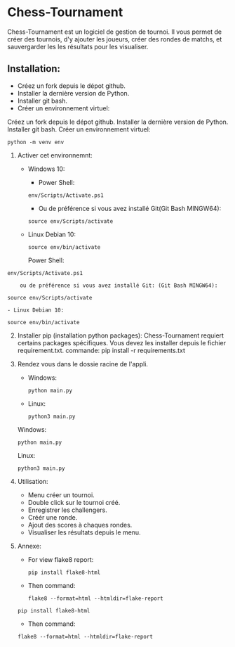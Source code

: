 # Chess-Tournament

Chess-Tournament est un logiciel de gestion de tournoi.
Il vous permet de créer des tournois, d'y ajouter les
joueurs, créer des rondes de matchs, et sauvergarder les
les résultats pour les visualiser.

## Installation:

  - Créez un fork depuis le dépot github.
  - Installer la dernière version de Python.
  - Installer git bash.
  - Créer un environnement virtuel:

 Créez un fork depuis le dépot github.
 Installer la dernière version de Python.
 Installer git bash.
 Créer un environnement virtuel:

 ```
 python -m venv env
 ```

 1. Activer cet environnemnt:
    - Windows 10:

        - Power Shell:
 		``` 
 		env/Scripts/Activate.ps1
 		```
    	- Ou de préférence si vous avez installé Git(Git Bash MINGW64):
 		```
 		source env/Scripts/activate
 		```
    - Linux Debian 10:
 		```
 		source env/bin/activate
 		```

        Power Shell:
 ``` 
 env/Scripts/Activate.ps1
 ```
        ou de préférence si vous avez installé Git: (Git Bash MINGW64):
 ```
 source env/Scripts/activate
 ```
    - Linux Debian 10:
 ```
 source env/bin/activate
 ```


 2. Installer pip (installation python packages):
    Chess-Tournament requiert certains packages spécifiques.
    Vous devez les installer depuis le fichier requirement.txt.
        commande: pip install -r requirements.txt

 3. Rendez vous dans le dossie racine de l'appli.

    - Windows:
    	```
    	python main.py
    	```
    - Linux:
    	```
    	python3 main.py
    	```

    Windows:
    ```
    python main.py
    ```
    Linux:
    ```
    python3 main.py
    ```


 4. Utilisation:
    - Menu créer un tournoi.
    - Double click sur le tournoi créé.
    - Enregistrer les challengers.
    - Créér une ronde.
    - Ajout des scores à chaques rondes.
    - Visualiser les résultats depuis le menu.

5. Annexe:
    - For view flake8 report:

    	```
    	pip install flake8-html
    	```
    - Then command:
    	```
    	flake8 --format=html --htmldir=flake-report
    	```

    ```
    pip install flake8-html
    ```
    - Then command:
    ```
    flake8 --format=html --htmldir=flake-report
    ```




                                                                                                                     


